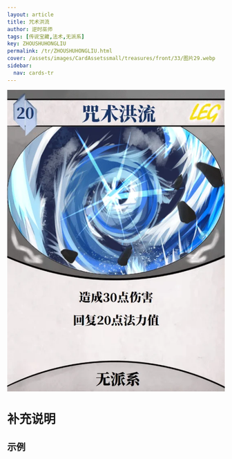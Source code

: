 ```yaml
---
layout: article
title: 咒术洪流
author: 逆时巫师
tags: [传说宝藏,法术,无派系]
key: ZHOUSHUHONGLIU
permalink: /tr/ZHOUSHUHONGLIU.html
cover: /assets/images/CardAssetssmall/treasures/front/33/图片29.webp
sidebar:
  nav: cards-tr
---
```

![](/assets/images/CardAssets/treasures/front/33/图片29.webp)

# 补充说明



## 示例
> 